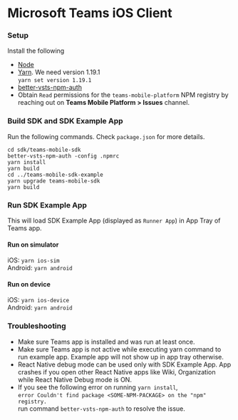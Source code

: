 Microsoft Teams iOS Client
======================

### Setup
Install the following
* [Node](https://nodejs.org/en/download/)
* [Yarn](https://classic.yarnpkg.com/en/docs/install/#mac-stable). We need version 1.19.1
<br/>`yarn set version 1.19.1`
* [better-vsts-npm-auth](https://www.npmjs.com/package/better-vsts-npm-auth?activeTab=readme)
* Obtain `Read` permissions for the `teams-mobile-platform` NPM registry by
   reaching out on **Teams Mobile Platform > Issues** channel.

### Build SDK and SDK Example App
Run the following commands. Check `package.json` for more details.
```
cd sdk/teams-mobile-sdk
better-vsts-npm-auth -config .npmrc
yarn install
yarn build
cd ../teams-mobile-sdk-example
yarn upgrade teams-mobile-sdk
yarn build
```

### Run SDK Example App
This will load SDK Example App (displayed as `Runner App`) in App Tray of Teams app.

#### Run on simulator
iOS: `yarn ios-sim`
<br/>Android: `yarn android`

#### Run on device
iOS: `yarn ios-device`
<br/>Android: `yarn android`

### Troubleshooting
* Make sure Teams app is installed and was run at least once.
* Make sure Teams app is not active while executing yarn command to run example app. Example app will not show up in app tray otherwise.
* React Native debug mode can be used only with SDK Example App. App crashes if you open other React Native apps like Wiki, Organization while React Native Debug mode is ON.
* If you see the following error on running `yarn install`,
   <br/>`error Couldn't find package <SOME-NPM-PACKAGE> on the "npm" registry.`
   <br/>run command `better-vsts-npm-auth` to resolve the issue.

